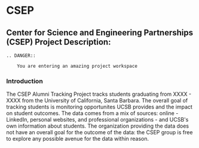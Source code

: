# CSEP

## Center for Science and Engineering Partnerships (CSEP) Project Description:

```{eval-rst}
.. DANGER::

    You are entering an amazing project workspace
```
### Introduction

The CSEP Alumni Tracking Project tracks students graduating from  XXXX - XXXX from the University of California, Santa Barbara. The overall goal of tracking students is monitoring opportunites UCSB provides and the impact on student outcomes. The data comes from a mix of sources: online - LinkedIn, personal websites, and professional organizations - and UCSB's own information about students. The organization providing the data does not have an overall goal for the outcome of the data: the CSEP group is free to explore any possible avenue for the data within reason.  